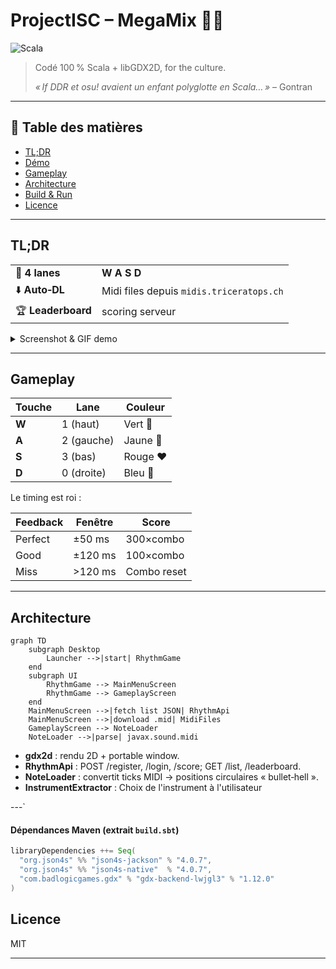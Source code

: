 # ProjectISC – MegaMix 🎵✨

![Scala](https://img.shields.io/badge/Scala-2.13-red?logo=scala)

> Codé 100 % Scala + libGDX2D, for the culture.
>
> *« If DDR et osu! avaient un enfant polyglotte en Scala… »* – Gontran

---

## 📝 Table des matières

* [TL;DR](#tldr)
* [Démo](#demo)
* [Gameplay](#gameplay)
* [Architecture](#architecture)
* [Build & Run](#build--run)
* [Licence](#licence)

---

## TL;DR

|                       |                                          |
| --------------------- | ---------------------------------------- |
| 🎹 **4 lanes**        | **W A S D**                              |
| ⬇️ **Auto‑DL**        | Midi files depuis `midis.triceratops.ch` |
| 🏆 **Leaderboard**    | scoring serveur                          |


<details>
<summary>Screenshot & GIF demo</summary>

*(Insère ici un GIF ou un screenshot `data/Assets/BackGround/background.png`)*

</details>

---

## Gameplay

| Touche | Lane       | Couleur  |
| ------ | ---------- | -------- |
| **W**  | 1 (haut)   | Vert 💚  |
| **A**  | 2 (gauche) | Jaune 💛 |
| **S**  | 3 (bas)    | Rouge ❤️ |
| **D**  | 0 (droite) | Bleu 💙  |

Le timing est roi :

| Feedback | Fenêtre | Score       |
| -------- | ------- | ----------- |
| Perfect  | ±50 ms  | 300×combo   |
| Good     | ±120 ms | 100×combo   |
| Miss     | >120 ms | Combo reset |

---

## Architecture

```mermaid
graph TD
    subgraph Desktop
        Launcher -->|start| RhythmGame
    end
    subgraph UI
        RhythmGame --> MainMenuScreen
        RhythmGame --> GameplayScreen
    end
    MainMenuScreen -->|fetch list JSON| RhythmApi
    MainMenuScreen -->|download .mid| MidiFiles
    GameplayScreen --> NoteLoader
    NoteLoader -->|parse| javax.sound.midi
```

* **gdx2d** : rendu 2D + portable window.
* **RhythmApi** : POST /register, /login, /score; GET /list, /leaderboard.
* **NoteLoader** : convertit ticks MIDI → positions circulaires « bullet‑hell ».
* **InstrumentExtractor** : Choix de l'instrument à l'utilisateur

---`

#### Dépendances Maven (extrait `build.sbt`)

```scala
libraryDependencies ++= Seq(
  "org.json4s" %% "json4s-jackson" % "4.0.7",
  "org.json4s" %% "json4s-native"  % "4.0.7",
  "com.badlogicgames.gdx" % "gdx-backend-lwjgl3" % "1.12.0"
)
```

## Licence

MIT

---

